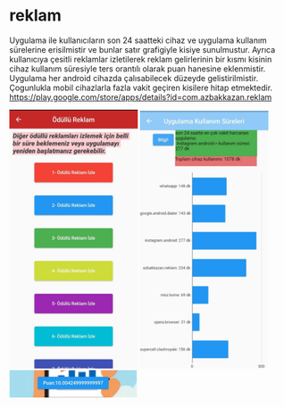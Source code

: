 # reklam

  Uygulama ile kullanıcıların son 24 saatteki cihaz ve uygulama kullanım sürelerine erisilmistir ve bunlar satır grafigiyle kisiye sunulmustur. Ayrıca kullanıcıya çesitli reklamlar izletilerek reklam gelirlerinin bir kısmı kisinin cihaz kullanım süresiyle ters orantılı olarak puan hanesine eklenmistir. Uygulama her android cihazda çalısabilecek düzeyde gelistirilmistir. Çogunlukla mobil cihazlarla fazla vakit geçiren kisilere hitap etmektedir.
  https://play.google.com/store/apps/details?id=com.azbakkazan.reklam

<img src="lib/assets/rewarded.jpg" width="230">

<img src="lib/assets/4.jpg" width="230">

<img src="lib/assets/puan.png" width="230">
